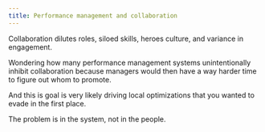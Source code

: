 ```yaml
---
title: Performance management and collaboration
---
```


Collaboration dilutes roles, siloed skills, heroes culture, and variance in engagement.  

Wondering how many performance management systems unintentionally inhibit collaboration because managers would then have a way harder time to figure out whom to promote.  

And this is goal is very likely driving local optimizations that you wanted to evade in the first place.  

The problem is in the system, not in the people.
